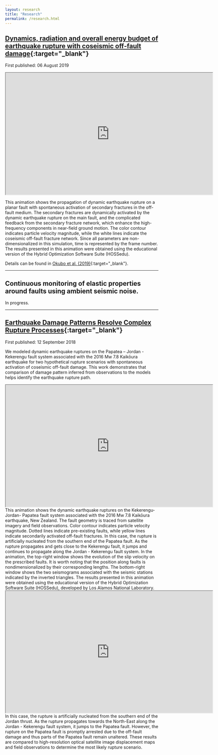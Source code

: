 ```yaml
---
layout: research
title: "Research"
permalink: /research.html
---
```


## [Dynamics, radiation and overall energy budget of earthquake rupture with coseismic off‐fault damage](https://agupubs.onlinelibrary.wiley.com/doi/abs/10.1029/2019JB017304){:target="_blank"}

First published: 06 August 2019

<iframe width="680" height="400" rel="0"
src="https://www.youtube.com/embed/jWD0B7CIv9w">
</iframe>

This animation shows the propagation of dynamic earthquake rupture on a planar fault with spontaneous activation of secondary fractures in the off-fault medium.
The secondary fractures are dynamically activated by the dynamic earthquake rupture on the main fault, and the complicated feedback from the secondary fracture network, which enhance the high-frequency components in near-field ground motion. The color contour indicates particle velocity magnitude, while the white lines indicate the coseismic off-fault fracture network. Since all parameters are non-dimensionalized in this simulation, time is represented by the frame number. The results presented in this animation were obtained using the educational version of the Hybrid Optimization Software Suite (HOSSedu).

Details can be found in [Okubo et al. (2019)](https://agupubs.onlinelibrary.wiley.com/doi/abs/10.1029/2019JB017304){:target="_blank"}.

---
## Continuous monitoring of elastic properties around faults using ambient seismic noise.

In progress.

---

## [Earthquake Damage Patterns Resolve Complex Rupture Processes](https://agupubs.onlinelibrary.wiley.com/doi/10.1029/2018GL078842){:target="_blank"}

First published: 12 September 2018

We modeled dynamic earthquake ruptures on the Papatea – Jordan - Kekerengu fault system associated with the 2016 Mw 7.8 Kaikōura earthquake for two hypothetical rupture scenarios with spontaneous activation of coseismic off-fault damage. This work demonstrates that comparison of damage pattern inferred from observations to the models helps identify the earthquake rupture path.

<iframe width="680" height="400" rel="0"
src="https://www.youtube.com/embed/NPvLVNhl1VQ">
</iframe>
This animation shows the dynamic earthquake ruptures on the Kekerengu-Jordan- Papatea fault system associated with the 2016 Mw 7.8 Kaikōura earthquake, New Zealand. The fault geometry is traced from satellite imagery and field observations. Color contour indicates particle velocity magnitude. Dotted lines indicate pre-existing faults, while yellow lines indicate secondarily activated off-fault fractures. In this case, the rupture is artificially nucleated from the southern end of the Papatea fault. As the rupture propagates and gets close to the Kekerengu fault, it jumps and continues to propagate along the Jordan - Kekerengu fault system. In the animation, the top-right window shows the evolution of the slip velocity on the prescribed faults. It is worth noting that the position along faults is nondimensionalized by their corresponding lengths. The bottom-right window shows the two seismograms associated with the seismic stations indicated by the inverted triangles. The results presented in this animation were obtained using the educational version of the Hybrid Optimization Software Suite (HOSSedu), developed by Los Alamos National Laboratory.

<iframe width="680" height="400"
src="https://www.youtube.com/embed/PmHq-h0i_-E">
</iframe>
In this case, the rupture is artificially nucleated from the southern end of the Jordan thrust. As the rupture propagates towards the North-East along the Jordan - Kekerengu fault system, it jumps to the Papatea fault. However, the rupture on the Papatea fault is promptly arrested due to the off-fault damage and thus parts of the Papatea fault remain unaltered. These results are compared to high-resolution optical satellite image displacement maps and field observations to determine the most likely rupture scenario.
